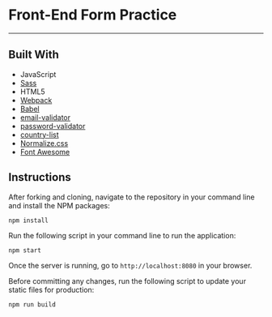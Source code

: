 # Front-End Form Practice

---

## Built With
* JavaScript
* [Sass](http://sass-lang.com)
* HTML5
* [Webpack](https://webpack.js.org)
* [Babel](https://babeljs.io)
* [email-validator](https://github.com/manishsaraan/email-validator)
* [password-validator](https://github.com/tarunbatra/password-validator)
* [country-list](https://github.com/fannarsh/country-list)
* [Normalize.css](https://necolas.github.io/normalize.css)
* [Font Awesome](https://fontawesome.com)

## Instructions

After forking and cloning, navigate to the repository in your command line and install the NPM packages:
```
npm install
```

Run the following script in your command line to run the application:
```
npm start
```

Once the server is running, go to `http://localhost:8080` in your browser.

Before committing any changes, run the following script to update your static files for production:
```
npm run build
```